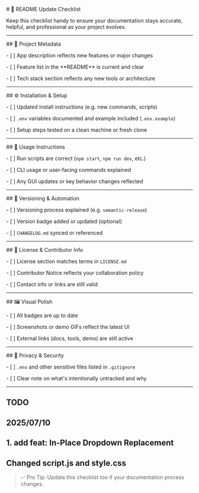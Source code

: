 \# 🧾 README Update Checklist

Keep this checklist handy to ensure your documentation stays accurate, helpful, and professional as your project evolves.

---

\## 📌 Project Metadata

\- \[ ] App description reflects new features or major changes

\- \[ ] Feature list in the \*\*README\*\* is current and clear

\- \[ ] Tech stack section reflects any new tools or architecture

---

\## ⚙️ Installation \& Setup

\- \[ ] Updated install instructions (e.g. new commands, scripts)

\- \[ ] `.env` variables documented and example included (`.env.example`)

\- \[ ] Setup steps tested on a clean machine or fresh clone

---

\## 🚀 Usage Instructions

\- \[ ] Run scripts are correct (`npm start`, `npm run dev`, etc.)

\- \[ ] CLI usage or user-facing commands explained

\- \[ ] Any GUI updates or key behavior changes reflected

---

\## 🔄 Versioning \& Automation

\- \[ ] Versioning process explained (e.g. `semantic-release`)

\- \[ ] Version badge added or updated (optional)

\- \[ ] `CHANGELOG.md` synced or referenced

---

\## 📃 License \& Contributor Info

\- \[ ] License section matches terms in `LICENSE.md`

\- \[ ] Contributor Notice reflects your collaboration policy

\- \[ ] Contact info or links are still valid

---

\## 🖼️ Visual Polish

\- \[ ] All badges are up to date

\- \[ ] Screenshots or demo GIFs reflect the latest UI

\- \[ ] External links (docs, tools, demo) are still active

---

\## 🔐 Privacy \& Security

\- \[ ] `.env` and other sensitive files listed in `.gitignore`

\- \[ ] Clear note on what's intentionally untracked and why

---

## TODO

## 2025/07/10

## 1. add feat: In-Place Dropdown Replacement

## Changed script.js and style.css

> ✅ Pro Tip: Update this checklist too if your documentation process changes.
